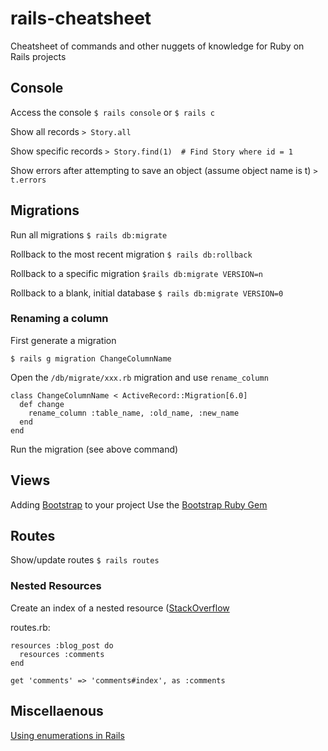 # rails-cheatsheet
Cheatsheet of commands and other nuggets of knowledge for Ruby on Rails projects

## Console

Access the console
`$ rails console` or `$ rails c`

Show all records
`> Story.all`

Show specific records
`> Story.find(1)  # Find Story where id = 1`

Show errors after attempting to save an object (assume object name is t)
`> t.errors`

## Migrations

Run all migrations
`$ rails db:migrate`

Rollback to the most recent migration
`$ rails db:rollback`

Rollback to a specific migration
`$rails db:migrate VERSION=n`

Rollback to a blank, initial database
`$ rails db:migrate VERSION=0`

### Renaming a column

First generate a migration

`$ rails g migration ChangeColumnName`

Open the `/db/migrate/xxx.rb` migration and use `rename_column`
```
class ChangeColumnName < ActiveRecord::Migration[6.0]
  def change
    rename_column :table_name, :old_name, :new_name
  end
end
```

Run the migration (see above command)


## Views

Adding [Bootstrap](https://www.getbootstrap.com) to your project
Use the [Bootstrap Ruby Gem](https://github.com/twbs/bootstrap-rubygem)

## Routes
Show/update routes
`$ rails routes`

### Nested Resources
Create an index of a nested resource ([StackOverflow](https://stackoverflow.com/questions/31757006/rails-4-how-do-i-add-an-index-route-for-a-nested-resource-in-order-to-list-al)

routes.rb:
```
resources :blog_post do
  resources :comments
end

get 'comments' => 'comments#index', as :comments
```

## Miscellaenous

[Using enumerations in Rails](https://www.justinweiss.com/articles/creating-easy-readable-attributes-with-activerecord-enums/)
